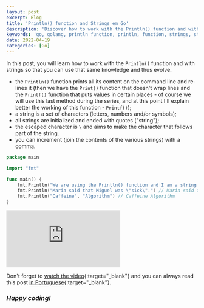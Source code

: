```yaml
---
layout: post
excerpt: Blog
title: 'Println() function and Strings em Go'
description: 'Discover how to work with the Println() function and with strings in the Go programming language. Get answers to your questions with the theory and examples presented.'
keywords: 'go, golang, println function, println, function, strings, string, post'
date: 2022-04-19
categories: [Go]
---
```


In this post, you will learn how to work with the `Println()` function and with strings so that you can use that same knowledge and thus evolve.

- the `Println()` function prints all its content on the command line and re-lines it (then we have the `Print()` function that doesn't wrap lines and the `Printf()` function that puts values in certain places - of course we will use this last method during the series, and at this point I'll explain better the working of this function - `Printf()`);
- a string is a set of characters (letters, numbers and/or symbols);
- all strings are initialized and ended with quotes ("string");
- the escaped character is `\` and aims to make the character that follows part of the string.
- you can increment (join the contents of the various strings) with a comma.

```go
package main

import "fmt"

func main() {
	fmt.Println("We are using the Println() function and I am a string.")
	fmt.Println("Maria said that Miguel was \"sick\".") // Maria said that Miguel was "sick".
	fmt.Println("Caffeine", "Algorithm") // Caffeine Algorithm
}
```

<div class="video-container">
  <iframe src="https://www.youtube.com/embed/cCq9DRRNX5A" frameborder="0" allowfullscreen></iframe>
</div>

Don't forget to [watch the video](https://youtu.be/cCq9DRRNX5A){:target="\_blank"} and you can always read this post [in Portuguese](https://caffeinealgorithm.com/blog/funcao-print-e-strings-em-go/){:target="\_blank"}.

### _Happy coding!_
